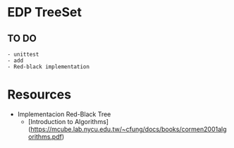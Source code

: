 # EDP TreeSet

## TO DO
    - unittest
    - add
    - Red-black implementation

# Resources

  - Implementacion Red-Black Tree
    - [Introduction to Algorithms] (https://mcube.lab.nycu.edu.tw/~cfung/docs/books/cormen2001algorithms.pdf)
